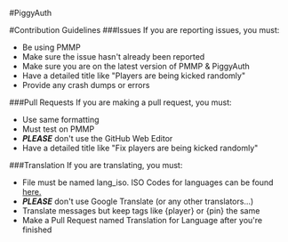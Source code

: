 #PiggyAuth

#Contribution Guidelines
###Issues
If you are reporting issues, you must:
* Be using PMMP
* Make sure the issue hasn't already been reported
* Make sure you are on the latest version of PMMP & PiggyAuth
* Have a detailed title like "Players are being kicked randomly"
* Provide any crash dumps or errors

###Pull Requests
If you are making a pull request, you must:
* Use same formatting
* Must test on PMMP
* ***PLEASE*** don't use the GitHub Web Editor
* Have a detailed title like "Fix players are being kicked randomly"

###Translation
If you are translating, you must:
* File must be named lang_iso. ISO Codes for languages can be found [here.](https://www.loc.gov/standards/iso639-2/php/code_list.php)
* ***PLEASE*** don't use Google Translate (or any other translators...)
* Translate messages but keep tags like {player} or {pin} the same
* Make a Pull Request named Translation for Language after you're finished